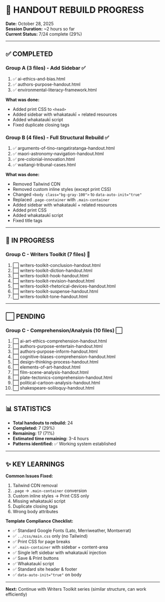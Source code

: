 # 🔧 HANDOUT REBUILD PROGRESS

**Date:** October 28, 2025  
**Session Duration:** ~2 hours so far  
**Current Status:** 7/24 complete (29%)

---

## ✅ COMPLETED

### Group A (3 files) - Add Sidebar ✅
1. ✅ ai-ethics-and-bias.html
2. ✅ authors-purpose-handout.html
3. ✅ environmental-literacy-framework.html

**What was done:**
- Added print CSS to `<head>`
- Added sidebar with whakataukī + related resources
- Added whakataukī script
- Fixed duplicate closing tags

### Group B (4 files) - Full Structural Rebuild ✅
1. ✅ arguments-of-tino-rangatiratanga-handout.html
2. ✅ maori-astronomy-navigation-handout.html
3. ✅ pre-colonial-innovation.html
4. ✅ waitangi-tribunal-cases.html

**What was done:**
- Removed Tailwind CDN
- Removed custom inline styles (except print CSS)
- Changed `<body class="bg-gray-100">` to `data-auto-init="true"`
- Replaced `.page-container` with `.main-container`
- Added sidebar with whakataukī + related resources
- Added print CSS
- Added whakataukī script
- Fixed title tags

---

## 🔄 IN PROGRESS

### Group C - Writers Toolkit (7 files) 🔄
1. ⬜ writers-toolkit-conclusion-handout.html
2. ⬜ writers-toolkit-diction-handout.html
3. ⬜ writers-toolkit-hook-handout.html
4. ⬜ writers-toolkit-revision-handout.html
5. ⬜ writers-toolkit-rhetorical-devices-handout.html
6. ⬜ writers-toolkit-suspense-handout.html
7. ⬜ writers-toolkit-tone-handout.html

---

## ⬜ PENDING

### Group C - Comprehension/Analysis (10 files) ⬜
1. ⬜ ai-art-ethics-comprehension-handout.html
2. ⬜ authors-purpose-entertain-handout.html
3. ⬜ authors-purpose-inform-handout.html
4. ⬜ cognitive-biases-comprehension-handout.html
5. ⬜ design-thinking-process-handout.html
6. ⬜ elements-of-art-handout.html
7. ⬜ film-scene-analysis-handout.html
8. ⬜ plate-tectonics-comprehension-handout.html
9. ⬜ political-cartoon-analysis-handout.html
10. ⬜ shakespeare-soliloquy-handout.html

---

## 📊 STATISTICS

- **Total handouts to rebuild:** 24
- **Completed:** 7 (29%)
- **Remaining:** 17 (71%)
- **Estimated time remaining:** 3-4 hours
- **Patterns identified:** ✅ Working system established

---

## ✨ KEY LEARNINGS

**Common Issues Fixed:**
1. Tailwind CDN removal
2. `.page` → `.main-container` conversion
3. Custom inline styles → Print CSS only
4. Missing whakataukī script
5. Duplicate closing tags
6. Wrong body attributes

**Template Compliance Checklist:**
- ✅ Standard Google Fonts (Lato, Merriweather, Montserrat)
- ✅ `../css/main.css` only (no Tailwind)
- ✅ Print CSS for page breaks
- ✅ `.main-container` with sidebar + content-area
- ✅ Single left sidebar with whakataukī injection
- ✅ Save & Print buttons
- ✅ Whakataukī script
- ✅ Standard site header & footer
- ✅ `data-auto-init="true"` on body

---

**Next:** Continue with Writers Toolkit series (similar structure, can work efficiently)

